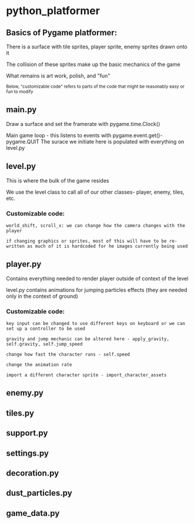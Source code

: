 # python_platformer

## Basics of Pygame platformer:

  There is a surface with tile sprites, player sprite, enemy sprites drawn onto it
  
  The collision of these sprites make up the basic mechanics of the game
  
  What remains is art work, polish, and "fun"
  
  <sub>Below, "customizable code" refers to parts of the code that might be reasonably easy or fun to modify</sub>
  
## main.py

  Draw a surface and set the framerate with pygame.time.Clock()
  
  Main game loop - this listens to events with pygame.event.get()- pygame.QUIT
  The surace we initiate here is populated with everything on level.py
  
## level.py

  This is where the bulk of the game resides
  
  We use the level class to call all of our other classes- player, enemy, tiles, etc.
  
  ### Customizable code:
  
    world_shift, scroll_x: we can change how the camera changes with the player
    
    if changing graphics or sprites, most of this will have to be re-written as much of it is hardcoded for he images currently being used
    
## player.py

Contains everything needed to render player outside of context of the level

level.py contains animations for jumping particles effects (they are needed only in the context of ground)

  ### Customizable code:
    
    key input can be changed to use different keys on keyboard or we can set up a controller to be used
    
    gravity and jump mechanic can be altered here - apply_gravity, self.gravity, self.jump_speed
    
    change how fast the character runs - self.speed
    
    change the animation rate
    
    import a different character sprite - import_character_assets

## enemy.py

## tiles.py

## support.py

## settings.py

## decoration.py

## dust_particles.py

## game_data.py
